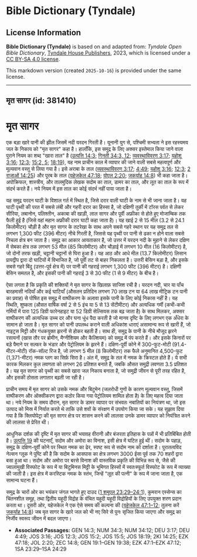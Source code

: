 # Bible Dictionary (Tyndale)

## License Information

**Bible Dictionary (Tyndale)** is based on and adapted from: _Tyndale Open Bible Dictionary_, [Tyndale House Publishers](https://tyndaleopenresources.com/), 2023, which is licensed under a [CC BY-SA 4.0 license](https://creativecommons.org/licenses/by-sa/4.0/legalcode.en).

This markdown version (created `2025-10-16`) is provided under the same license.



--------------------------------

## मृत सागर (id: 381410)

मृत सागर
========

एक बड़ा खारे पानी की झील जिसमें नदी यरदन गिरती है। यूनानी युग से, पश्चिमी सभ्यता ने इस रहस्यमय जल के निकाय को "मृत सागर" कहा है। हालाँकि, इस समुद्र के लिए अक्सर इस्तेमाल किया जाने वाला पुराने नियम का शब्द "खारा ताल" है ([उत्पत्ति 14:3](https://ref.ly/Gen14:3); [गिनती 34:3, 12](https://ref.ly/Num34:3,Num34:12); [व्यवस्थाविवरण 3:17](https://ref.ly/Deut3:17); [यहोशू 3:16](https://ref.ly/Josh3:16); [12:3](https://ref.ly/Josh12:3); [15:2, 5](https://ref.ly/Josh15:2,Josh15:5); [18:19](https://ref.ly/Josh18:19)), यह नाम प्राचीन काल में व्यापार की जाने वाली सबसे महत्वपूर्ण और मूल्यवान वस्तु से लिया गया है। इसे अराबा के ताल ([व्यवस्थाविवरण 3:17](https://ref.ly/Deut3:17); [4:49](https://ref.ly/Deut4:49); [यहोशू 3:16](https://ref.ly/Josh3:16); [12:3](https://ref.ly/Josh12:3); [2 राजाओं 14:25](https://ref.ly/2Kgs14:25)) और पूरब के ताल ([यहेजकेल 47:18](https://ref.ly/Ezek47:18); [योएल 2:20](https://ref.ly/Joel2:20); [जकर्याह 14:8](https://ref.ly/Zech14:8)) भी कहा जाता है। अपोक्रिफल, शास्त्रीय, और तालमुदिक लेखक सदोम का ताल, डामर का ताल, और लूत का ताल के रूप में संदर्भ करते हैं। नये नियम में इस ताल का कोई संदर्भ नहीं पाया जाता है।

यह समुद्र यरदन घाटी के विशाल गर्त में स्थित है, जिसे दरार वाली घाटी के नाम से भी जाना जाता है। यह घाटी पृथ्वी की परत में सबसे लंबी और गहरी दरार का हिस्सा है, जो दक्षिणी तुर्की में टॉरस पर्वत से लेकर सीरिया, लबानोन, पलिश्तीन, अकाबा की खाड़ी, लाल सागर और पूर्वी अफ्रीका से होते हुए मोजाम्बिक तक फैली हुई है (जिसे वहां महान अफ्रीकी दरार घाटी कहा जाता है)। यह खाई 2 से 15 मील (3\.2 से 24\.1 किलोमीटर) चौड़ी है और मृत सागर के तटरेखा के साथ अपने सबसे गहरे स्थान पर यह समुद्र तल से लगभग 1,300 फीट (396 मीटर) नीचे गिरती है, जिससे यह पृथ्वी पर पानी से ढका न होने वाला सबसे निचला क्षेत्र बन जाता है। समुद्र का आकार आयताकार है, जो उत्तर में यरदन नदी के मुहाने से लेकर दक्षिण में सेबका क्षेत्र तक लगभग 53 मील (85 किलोमीटर) और चौड़ाई में लगभग 10 मील (16 किलोमीटर) है, जो दोनों तरफ खड़ी, चट्टानी चट्टानों से घिरा हुआ है। यह आठ और आधे मील (13\.7 किलोमीटर) लिसान प्रायद्वीप द्वारा दो घाटियों में विभाजित है, जो पूर्वी तट से बाहर निकलता है। उत्तरी बेसिन बड़ा है, और इसके सबसे गहरे बिंदु (उत्तर\-पूर्व क्षेत्र में) पर पानी की गहराई लगभग 1,300 फीट (396 मीटर) है। दक्षिणी बेसिन समतल है, और इसकी पानी की गहराई 3 से 30 फीट (1 से 9 मीटर) के बीच है।

ऐसा लगता है कि प्रकृति की शक्तियों ने मृत सागर के खिलाफ़ साजिश रची है। यरदन नदी, चार या पाँच बारहमासी नदियाँ और कई घाटियाँ (औसतन प्रतिदिन लगभग 70 लाख टन या 64 लाख मीट्रिक टन पानी का प्रवाह) से पोषित इस समुद्र में वाष्पीकरण के अलावा इसके पानी के लिए कोई निकास नहीं है। यह स्थिति, शुष्कता (औसत वार्षिक वर्षा 2 से 5 इंच या 5 से 13 सेंटीमीटर) और अत्यधिक गर्मी (कभी\-कभी गर्मियों में पारा 125 डिग्री फारेनहाइट या 52 डिग्री सेल्सियस तक बढ़ जाता है) के साथ मिलकर, अक्सर वाष्पीकरण की अत्यधिक उच्च दर और घना धुंध पैदा करती है जो मानव दृष्टि के लिए लगभग एक अँधेरा के सामान हो जाता है। मृत सागर को पानी उपलब्ध कराने वाली अधिकांश धाराएं असामान्य रूप से खारी हैं, जो नाइट्रस मिट्टी और गंधकयुक्त झरनों से होकर बहती हैं। साथ ही, समुद्र के पानी के नीचे मौजूद झरने रसायनों (खास तौर पर ब्रोमीन, मैग्नीशियम और कैल्शियम) को समुद्र में पंप करते हैं। और इसके किनारों पर बड़े पैमाने पर सल्फर के भंडार और पेट्रोलियम के झरने हैं। दक्षिण\-पूर्वी कोने में 300\-फुट\-मोटी (91\.4\-मीटर\-मोटी) रॉक\-सॉल्ट रिज है, जो लगभग 5 मील (8 किलोमीटर) तक फैले अनुमानित 4,500\-फुट (1,371\-मीटर) नमक प्लग का सिर्फ़ सिरा है। अंत में, समुद्र के तल में नमक के क्रिस्टल होते हैं। ये सभी कारक मिलकर कुल लवणता को लगभग 26 प्रतिशत बनाते हैं, जबकि औसत समुद्री लवणता 3\.5 प्रतिशत है। यह मृत सागर को पृथ्वी का सबसे खारा जल निकाय बनाता है, जो समुद्री जीवन से पूरी तरह रहित है, और इसकी ठोसता लगातार बढ़ती जा रही है। 

प्राचीन समय में मृत सागर को उसके नमक और बिटुमेन (जलरोधी गुणों के कारण मूल्यवान वस्तु, जिसमें वाष्पीकरण और ऑक्सीकरण द्वारा कठोर किया गया पेट्रोलियम शामिल होता है) के लिए महत्व दिया जाता था। नये नियम के समय दौरान, मृत सागर के डामर व्यापार पर संभवतः नबातियों का नियंत्रण था, जो इस उत्पाद को मिस्र में निर्यात करते थे ताकि उसे शवों के संरक्षण में उपयोग किया जा सके। यह सुझाव दिया गया है कि क्लियोपेट्रा की मृत सागर क्षेत्र पर शासन करने की लालसा उनके डामर व्यापार को नियंत्रित करने की लालसा से प्रेरित थी।

आधुनिक दर्शक की दृष्टि में मृत सागर की भयावह वीरानी और बंजरता इतिहास के पन्नों में भी प्रतिबिंबित होती है। [उत्पत्ति 19](https://ref.ly/Gen19:1-Gen19:38) की घटनाएँ, सदोम और अमोरा का विनाश, इसी क्षेत्र में घटित हुई थीं। सदोम के पहाड़, समुद्र के दक्षिण\-पूर्वी कोने पर स्थित नमक का ढेर, स्पष्ट रूप से सदोम नाम को दर्शाता है। पुरातत्वविद नेल्सन ग्लूक ने पुष्टि की है कि सदोम के आसपास का क्षेत्र लगभग 3000 ईसा पूर्व तक 70 शहरों द्वारा बसा हुआ था। सदोम और अमोरा पर बरसे विनाश की वास्तविक प्रकृति की विभिन्न रूप से, जैसे की ज्वालामुखी विस्फोट के रूप में या बिटुमिनस मिट्टी के भूमिगत हिस्सों में स्वतःस्फूर्त विस्फोट के रूप में व्याख्या की जाती है। इस क्षेत्र में करस्टिक नमक के स्तंभ, जिन्हें "लूत की पत्नी" के रूप में जाना जाता है, एक सामान्य घटना हैं।

समुद्र के चारों ओर का भयंकर जंगल भागते हुए दाउद ([1 शमूएल 23:29–24:1](https://ref.ly/1Sam23:29-1Sam24:29)), कुमरान एस्सेन्स का चिंतनशील समूह, तथा द्वितीय यहूदी विद्रोह के वंचित यहूदी यहूदी विद्रोहियों के लिए उपयुक्त शरण प्रदान करता था। दूसरी ओर, यहेजकेल ने एक ऐसे समय की कल्पना की ([यहेजकेल 47:1–12](https://ref.ly/Ezek47:1-Ezek47:12); तुलना करें [जकर्याह 14:8](https://ref.ly/Zech14:8)) जब मृत सागर के खारे जल को भी नए सिरे से पुनः सृजित किया जाएगा और समुद्र का निर्जीव स्वरूप जीवन में बदल जाएगा।

* **Associated Passages:** GEN 14:3; NUM 34:3; NUM 34:12; DEU 3:17; DEU 4:49; JOS 3:16; JOS 12:3; JOS 15:2; JOS 15:5; JOS 18:19; 2KI 14:25; EZK 47:18; JOL 2:20; ZEC 14:8; GEN 19:1–GEN 19:38; EZK 47:1–EZK 47:12; 1SA 23:29–1SA 24:29

